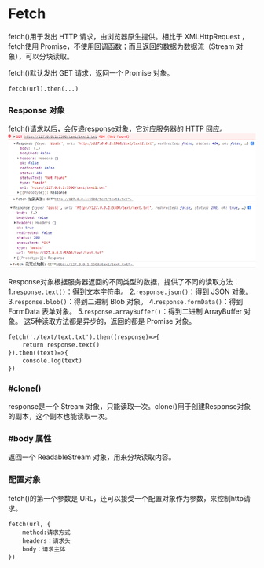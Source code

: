 Fetch
===
fetch()用于发出 HTTP 请求，由浏览器原生提供。相比于 XMLHttpRequest ，fetch使用 Promise，不使用回调函数；而且返回的数据为数据流（Stream 对象），可以分块读取。

fetch()默认发出 GET 请求，返回一个 Promise 对象。
```
fetch(url).then(...)
```
###  Response 对象
fetch()请求以后，会传递response对象，它对应服务器的 HTTP 回应。
![](./相关文件/13.1.png)
![](./相关文件/13.2.png)

Response对象根据服务器返回的不同类型的数据，提供了不同的读取方法：
1.`response.text()`：得到文本字符串。
2.`response.json()`：得到 JSON 对象。
3.`response.blob()`：得到二进制 Blob 对象。
4.`response.formData()`：得到 FormData 表单对象。
5.`response.arrayBuffer()`：得到二进制 ArrayBuffer 对象。
这5种读取方法都是异步的，返回的都是 Promise 对象。
```
fetch('./text/text.txt').then((response)=>{
    return response.text()
}).then((text)=>{
    console.log(text)
})
```

###  #clone()
response是一个 Stream 对象，只能读取一次。clone()用于创建Response对象的副本，这个副本也能读取一次。

###  #body 属性
返回一个 ReadableStream 对象，用来分块读取内容。

###  配置对象
fetch()的第一个参数是 URL，还可以接受一个配置对象作为参数，来控制http请求。
```
fetch(url, {
    method:请求方式
    headers：请求头
    body：请求主体
})
```
